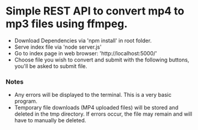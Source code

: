 # Simple REST API to convert mp4 to mp3 files using ffmpeg.

* Download Dependencies via 'npm install' in root folder.
* Serve index file via 'node server.js'
* Go to index page in web browser: 'http://localhost:5000/'
* Choose file you wish to convert and submit with the following buttons, you'll be asked to submit file.

### Notes
*  Any errors will be displayed to the terminal. This is a very basic program.
*  Temporary file downloads (MP4 uploaded files) will be stored and deleted in the tmp directory. If errors occur, the file may remain and will have to manually be deleted.